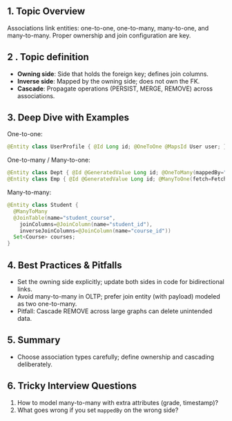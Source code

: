## 1. Topic Overview

Associations link entities: one-to-one, one-to-many, many-to-one, and many-to-many. Proper ownership and join configuration are key.

## 2 . Topic definition

- **Owning side**: Side that holds the foreign key; defines join columns.
- **Inverse side**: Mapped by the owning side; does not own the FK.
- **Cascade**: Propagate operations (PERSIST, MERGE, REMOVE) across associations.

## 3. Deep Dive with Examples

One-to-one:
```java
@Entity class UserProfile { @Id Long id; @OneToOne @MapsId User user; }
```

One-to-many / Many-to-one:
```java
@Entity class Dept { @Id @GeneratedValue Long id; @OneToMany(mappedBy="dept") List<Emp> emps; }
@Entity class Emp { @Id @GeneratedValue Long id; @ManyToOne(fetch=FetchType.LAZY) Dept dept; }
```

Many-to-many:
```java
@Entity class Student {
  @ManyToMany
  @JoinTable(name="student_course",
    joinColumns=@JoinColumn(name="student_id"),
    inverseJoinColumns=@JoinColumn(name="course_id"))
  Set<Course> courses;
}
```

## 4. Best Practices & Pitfalls

- Set the owning side explicitly; update both sides in code for bidirectional links.
- Avoid many-to-many in OLTP; prefer join entity (with payload) modeled as two one-to-many.
- Pitfall: Cascade REMOVE across large graphs can delete unintended data.

## 5. Summary

- Choose association types carefully; define ownership and cascading deliberately.

## 6. Tricky Interview Questions

1) How to model many-to-many with extra attributes (grade, timestamp)?
2) What goes wrong if you set `mappedBy` on the wrong side?

